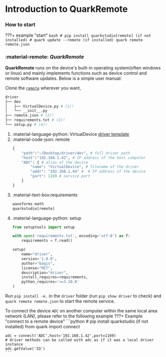 # **Introduction to QuarkRemote**
### **How to start**
???+ example "start"
    ```bash
    # pip install quarkstudio[remote] (if not installed)
    # quark update --remote (if installed)
    quark remote remote.json
    ```

### :material-remote: ***QuarkRemote***

<!-- !!! note "适用于自身带有操作系统的设备" -->

**QuarkRemote** runs on the device's built-in operating system(often windows or linux) and mainly implements functions such as device control and remote software updates. Below is a simple user manual:

Clone the [`remote`](https://gitee.com/baqis/driver.git) wherever you want,
``` bash title="remote folder"
driver
├── dev
│   ├── VirtualDevice.py # (1)!
│   └── __init__.py
├── remote.json # (2)!
├── requirements.txt # (3)!
└── setup.py # (4)!
```

1. :material-language-python: VirtualDevice
    [driver template](https://quarkstudio.readthedocs.io/en/latest/modules/quark/driver/VirtualDevice/)
2. :material-code-json: remote
    ```python title="remote.json"
    {
        "path":"~/Desktop/driver/dev", # full driver path
        "host":"192.168.1.42", # IP address of the host computer
        "ADC": { # alias of the device
            "name": "VirtualDevice", # filename of the driver
            "addr": "192.168.1.44" #  # IP address of the device
            "port": 1169 # service port
        }
    }
    ```
3. :material-text-box:requirements
    ```python title="requirements.txt"
    waveforms-math
    quarkstudio[remote]
    ```
4. :material-language-python: setup
    ```python title="setup.py"
    from setuptools import setup

    with open('requirements.txt', encoding='utf-8') as f:
        requirements = f.read()

    setup(
        name="driver",
        version='1.0.0',
        author="baqis",
        license="MIT",
        description="driver",
        install_requires=requirements,
        python_requires='>=3.10.0'
    )
    ```

Run `pip install -e.` in the `driver` folder (run `pip show driver` to check) and `quark remote remote.json` to start the remote service. 

To connect the device `ADC` on another computer within the same local area network (LAN), please refer to the following example
???+ Example "connect to a remote device"
    ```python
    # pip install quarkstudio (if not installed)
    from quark import connect

    adc = connect('ADC',host='192.168.1.42',port=1169)
    # driver methods can be called with adc as if it was a local driver instance
    adc.getValue('IQ')
    ```
